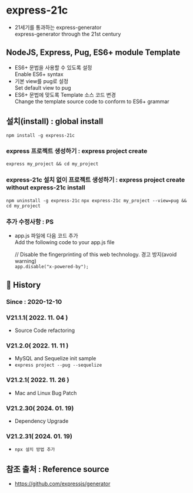 # express-21c

- 21세기를 통과하는 express-generator  
  express-generator through the 21st century

## NodeJS, Express, Pug, ES6+ module Template

- ES6+ 문법을 사용할 수 있도록 설정  
  Enable ES6+ syntax
- 기본 view를 pug로 설정  
  Set default view to pug
- ES6+ 문법에 맞도록 Template 소스 코드 변경  
  Change the template source code to conform to ES6+ grammar

## 설치(install) : global install

`npm install -g express-21c`

### express 프로젝트 생성하기 : express project create

`express my_project && cd my_project`

### express-21c 설치 없이 프로젝트 생성하기 : express project create without express-21c install

`npm uninstall -g express-21c`
`npx express-21c my_project --view=pug && cd my_project`

### 추가 수정사항 : PS

- app.js 파일에 다음 코드 추가  
  Add the following code to your app.js file

  // Disable the fingerprinting of this web technology. 경고 방지(avoid warning)  
   `app.disable("x-powered-by");`

## :carousel_horse: History

### Since : 2020-12-10

### V21.1.1( 2022. 11. 04 )

- Source Code refactoring

### V21.2.0( 2022. 11. 11 )

- MySQL and Sequelize init sample
- `express project --pug --sequelize`

### V21.2.1( 2022. 11. 26 )

- Mac and Linux Bug Patch

### V21.2.30( 2024. 01. 19)

- Dependency Upgrade

### V21.2.31( 2024. 01. 19)

- `npx 설치 방법 추가`

## 참조 출처 : Reference source

- <https://github.com/expressjs/generator>
